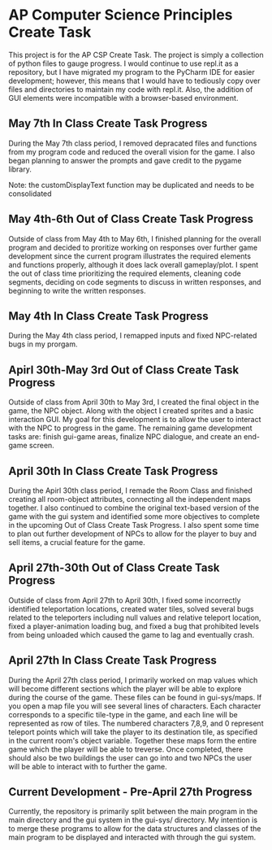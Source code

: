 # AP Computer Science Principles Create Task

This project is for the AP CSP Create Task. The project is simply a collection of python files to gauge progress. I would continue to use repl.it as a repository, but I have migrated my program to the PyCharm IDE for easier development; however, this means that I would have to tediously copy over files and directories to maintain my code with repl.it. Also, the addition of GUI elements were incompatible with a browser-based environment. 

## May 7th In Class Create Task Progress

During the May 7th class period, I removed depracated files and functions from my program code and reduced the overall vision for the game. I also began planning to answer the prompts and gave credit to the pygame library.

  Note: the customDisplayText function may be duplicated and needs to be consolidated

## May 4th-6th Out of Class Create Task Progress

Outside of class from May 4th to May 6th, I finished planning for the overall program and decided to proritize working on responses over further game development since the current program illustrates the required elements and functions properly, although it does lack overall gameplay/plot. I spent the out of class time prioritizing the required elements, cleaning code segments, deciding on code segments to discuss in written responses, and beginning to write the written responses.

## May 4th In Class Create Task Progress

During the May 4th class period, I remapped inputs and fixed NPC-related bugs in my prorgam.

## Apirl 30th-May 3rd Out of Class Create Task Progress

Outside of class from April 30th to May 3rd, I created the final object in the game, the NPC object. Along with the object I created sprites and a basic interaction GUI. My goal for this development is to allow the user to interact with the NPC to progress in the game. The remaining game development tasks are: finish gui-game areas, finalize NPC dialogue, and create an end-game screen.

## April 30th In Class Create Task Progress

During the Apirl 30th class period, I remade the Room Class and finished creating all room-object attributes, connecting all the independent maps together. I also continued to combine the original text-based version of the game with the gui system and identified some more objectives to complete in the upcoming Out of Class Create Task Progress. I also spent some time to plan out further development of NPCs to allow for the player to buy and sell items, a crucial feature for the game.

## April 27th-30th Out of Class Create Task Progress

Outside of class from April 27th to April 30th, I fixed some incorrectly identified teleportation locations, created water tiles, solved several bugs related to the teleporters including null values and relative teleport location, fixed a player-animation loading bug, and fixed a bug that prohibited levels from being unloaded which caused the game to lag and eventually crash. 

## April 27th In Class Create Task Progress

During the April 27th class period, I primarily worked on map values which will become different sections which the player will be able to explore during the course of the game. These files can be found in gui-sys/maps. If you open a map file you will see several lines of characters. Each character corresponds to a specific tile-type in the game, and each line will be represented as row of tiles. The numbered characters 7,8,9, and 0 represent teleport points which will take the player to its destination tile, as specified in the current room's object variable. Together these maps form the entire game which the player will be able to treverse. Once completed, there should also be two buildings the user can go into and two NPCs the user will be able to interact with to further the game.

## Current Development - Pre-April 27th Progress

Currently, the repository is primarily split between the main program in the main directory and the gui system in the gui-sys/ directory. My intention is to merge these programs to allow for the data structures and classes of the main program to be displayed and interacted with through the gui system.
